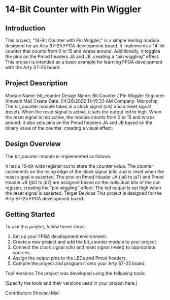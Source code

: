 # 14-Bit Counter with Pin Wiggler

## Introduction
This project, "14-Bit Counter with Pin Wiggler," is a simple Verilog module designed for an Arty S7-25 FPGA development board. It implements a 14-bit counter that counts from 0 to 15 and wraps around. Additionally, it toggles the pins on the Pmod headers JA and JB, creating a "pin wiggling" effect. This project is intended as a basic example for learning FPGA development with the Arty S7-25 board.

## Project Description
Module Name: bit_counter
Design Name: Bit Counter / Pin Wiggler
Engineer: Xhovani Mali
Create Date: 04/26/2022 11:45:33 AM
Company: Microchip
The bit_counter module takes in a clock signal (clk) and a reset signal (reset). When the reset signal is active, it sets the output led to high. When the reset signal is not active, the module counts from 0 to 15 and wraps around. It also sets pins on the Pmod headers JA and JB based on the binary value of the counter, creating a visual effect.

## Design Overview
The bit_counter module is implemented as follows:

It has a 16-bit wide register out to store the counter value.
The counter increments on the rising edge of the clock signal (clk) and is reset when the reset signal is asserted.
The pins on Pmod Header JA (ja0 to ja7) and Pmod Header JB (jb0 to jb7) are assigned based on the individual bits of the out register, creating the "pin wiggling" effect.
The led output is set high when the reset signal is asserted.
Target Devices
This project is designed for the Arty S7-25 FPGA development board.

## Getting Started
To use this project, follow these steps:

1. Set up your FPGA development environment.
2. Create a new project and add the bit_counter module to your project.
3. Connect the clock signal (clk) and reset signal (reset) to appropriate sources.
4. Assign the output pins to the LEDs and Pmod headers.
5. Compile the project and program it onto your Arty S7-25 board.

Tool Versions
The project was developed using the following tools:

[Specify the tools and their versions used in your project here.]

Contributors
Xhovani Mali
